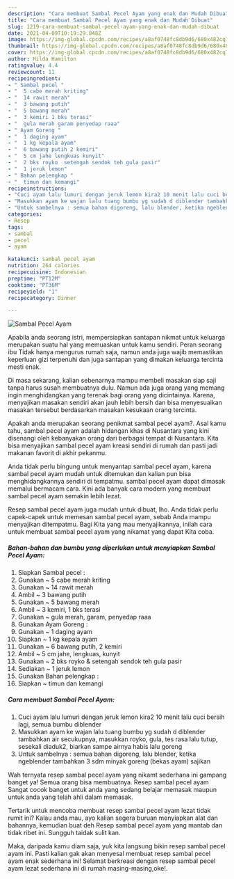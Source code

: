 ```yaml
---
description: "Cara membuat Sambal Pecel Ayam yang enak dan Mudah Dibuat"
title: "Cara membuat Sambal Pecel Ayam yang enak dan Mudah Dibuat"
slug: 1219-cara-membuat-sambal-pecel-ayam-yang-enak-dan-mudah-dibuat
date: 2021-04-09T10:19:29.848Z
image: https://img-global.cpcdn.com/recipes/a8af0748fc8db9d6/680x482cq70/sambal-pecel-ayam-foto-resep-utama.jpg
thumbnail: https://img-global.cpcdn.com/recipes/a8af0748fc8db9d6/680x482cq70/sambal-pecel-ayam-foto-resep-utama.jpg
cover: https://img-global.cpcdn.com/recipes/a8af0748fc8db9d6/680x482cq70/sambal-pecel-ayam-foto-resep-utama.jpg
author: Hilda Hamilton
ratingvalue: 4.4
reviewcount: 11
recipeingredient:
- " Sambal pecel "
- "  5 cabe merah kriting"
- "  14 rawit merah"
- "  3 bawang putih"
- "  5 bawang merah"
- "  3 kemiri 1 bks terasi"
- "  gula merah garam penyedap raaa"
- " Ayam Goreng "
- "  1 daging ayam"
- "  1 kg kepala ayam"
- "  6 bawang putih 2 kemiri"
- "  5 cm jahe lengkuas kunyit"
- "  2 bks royko  setengah sendok teh gula pasir"
- "  1 jeruk lemon"
- " Bahan pelengkap "
- "  timun dan kemangi"
recipeinstructions:
- "Cuci ayam lalu lumuri dengan jeruk lemon kira2 10 menit lalu cuci bersih lagi, semua bumbu diblender"
- "Masukkan ayam ke wajan lalu tuang bumbu yg sudah d diblender tambahkan air secukupnya, masukkan royko, gula, tes rasa lalu tutup, sesekali diaduk2, biarkan sampe airnya habis lalu goreng"
- "Untuk sambelnya : semua bahan digoreng, lalu blender, ketika ngeblender tambahkan 3 sdm minyak goreng (bekas ayam) sajikan"
categories:
- Resep
tags:
- sambal
- pecel
- ayam

katakunci: sambal pecel ayam 
nutrition: 264 calories
recipecuisine: Indonesian
preptime: "PT12M"
cooktime: "PT36M"
recipeyield: "1"
recipecategory: Dinner

---
```



![Sambal Pecel Ayam](https://img-global.cpcdn.com/recipes/a8af0748fc8db9d6/680x482cq70/sambal-pecel-ayam-foto-resep-utama.jpg)

Apabila anda seorang istri, mempersiapkan santapan nikmat untuk keluarga merupakan suatu hal yang memuaskan untuk kamu sendiri. Peran seorang ibu Tidak hanya mengurus rumah saja, namun anda juga wajib memastikan keperluan gizi terpenuhi dan juga santapan yang dimakan keluarga tercinta mesti enak.

Di masa  sekarang, kalian sebenarnya mampu membeli masakan siap saji tanpa harus susah membuatnya dulu. Namun ada juga orang yang memang ingin menghidangkan yang terenak bagi orang yang dicintainya. Karena, menyajikan masakan sendiri akan jauh lebih bersih dan bisa menyesuaikan masakan tersebut berdasarkan masakan kesukaan orang tercinta. 



Apakah anda merupakan seorang penikmat sambal pecel ayam?. Asal kamu tahu, sambal pecel ayam adalah hidangan khas di Nusantara yang kini disenangi oleh kebanyakan orang dari berbagai tempat di Nusantara. Kita bisa menyajikan sambal pecel ayam kreasi sendiri di rumah dan pasti jadi makanan favorit di akhir pekanmu.

Anda tidak perlu bingung untuk menyantap sambal pecel ayam, karena sambal pecel ayam mudah untuk ditemukan dan kalian pun bisa menghidangkannya sendiri di tempatmu. sambal pecel ayam dapat dimasak memalui bermacam cara. Kini ada banyak cara modern yang membuat sambal pecel ayam semakin lebih lezat.

Resep sambal pecel ayam juga mudah untuk dibuat, lho. Anda tidak perlu capek-capek untuk memesan sambal pecel ayam, sebab Anda mampu menyajikan ditempatmu. Bagi Kita yang mau menyajikannya, inilah cara untuk membuat sambal pecel ayam yang nikamat yang dapat Kita coba.

<!--inarticleads1-->

##### Bahan-bahan dan bumbu yang diperlukan untuk menyiapkan Sambal Pecel Ayam:

1. Siapkan  Sambal pecel :
1. Gunakan  ~ 5 cabe merah kriting
1. Gunakan  ~ 14 rawit merah
1. Ambil  ~ 3 bawang putih
1. Gunakan  ~ 5 bawang merah
1. Ambil  ~ 3 kemiri, 1 bks terasi
1. Gunakan  ~ gula merah, garam, penyedap raaa
1. Gunakan  Ayam Goreng :
1. Gunakan  ~ 1 daging ayam
1. Siapkan  ~ 1 kg kepala ayam
1. Gunakan  ~ 6 bawang putih, 2 kemiri
1. Ambil  ~ 5 cm jahe, lengkuas, kunyit
1. Gunakan  ~ 2 bks royko &amp; setengah sendok teh gula pasir
1. Sediakan  ~ 1 jeruk lemon
1. Gunakan  Bahan pelengkap :
1. Siapkan  ~ timun dan kemangi




<!--inarticleads2-->

##### Cara membuat Sambal Pecel Ayam:

1. Cuci ayam lalu lumuri dengan jeruk lemon kira2 10 menit lalu cuci bersih lagi, semua bumbu diblender
1. Masukkan ayam ke wajan lalu tuang bumbu yg sudah d diblender tambahkan air secukupnya, masukkan royko, gula, tes rasa lalu tutup, sesekali diaduk2, biarkan sampe airnya habis lalu goreng
1. Untuk sambelnya : semua bahan digoreng, lalu blender, ketika ngeblender tambahkan 3 sdm minyak goreng (bekas ayam) sajikan




Wah ternyata resep sambal pecel ayam yang nikamt sederhana ini gampang banget ya! Semua orang bisa membuatnya. Resep sambal pecel ayam Sangat cocok banget untuk anda yang sedang belajar memasak maupun untuk anda yang telah ahli dalam memasak.

Tertarik untuk mencoba membuat resep sambal pecel ayam lezat tidak rumit ini? Kalau anda mau, ayo kalian segera buruan menyiapkan alat dan bahannya, kemudian buat deh Resep sambal pecel ayam yang mantab dan tidak ribet ini. Sungguh taidak sulit kan. 

Maka, daripada kamu diam saja, yuk kita langsung bikin resep sambal pecel ayam ini. Pasti kalian gak akan menyesal membuat resep sambal pecel ayam enak sederhana ini! Selamat berkreasi dengan resep sambal pecel ayam lezat sederhana ini di rumah masing-masing,oke!.

